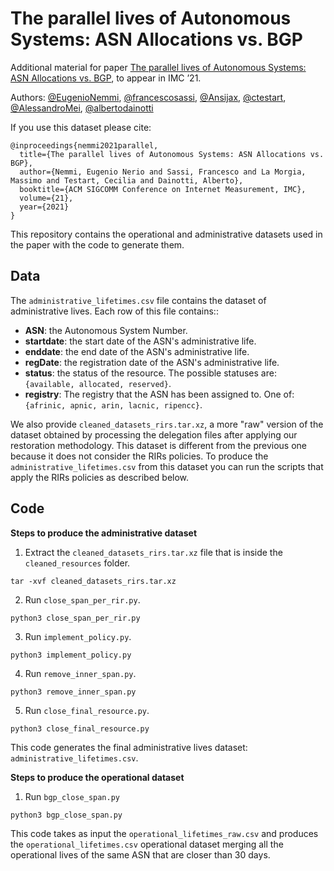 # The parallel lives of Autonomous Systems: ASN Allocations vs. BGP
Additional material for paper [The parallel lives of Autonomous Systems: ASN Allocations vs. BGP](https://www.cc.gatech.edu/~adainotti6/pubs/imc2021-231.parallel_lives.pdf),  to appear in IMC ’21.

Authors:
[@EugenioNemmi](https://github.com/EugenioNemmi), [@francescosassi](https://github.com/francescosassi), [@Ansijax](https://github.com/Ansijax), [@ctestart](https://github.com/ctestart), [@AlessandroMei](http://wwwusers.di.uniroma1.it/~mei/), [@albertodainotti](https://github.com/albertodainotti)


If you use this dataset please cite:

```
@inproceedings{nemmi2021parallel,
  title={The parallel lives of Autonomous Systems: ASN Allocations vs. BGP},
  author={Nemmi, Eugenio Nerio and Sassi, Francesco and La Morgia, Massimo and Testart, Cecilia and Dainotti, Alberto},
  booktitle={ACM SIGCOMM Conference on Internet Measurement, IMC},
  volume={21},
  year={2021}
}
```

This repository contains the operational and administrative datasets used in the paper with the code to generate them.

## Data

The ```administrative_lifetimes.csv``` file contains the dataset of administrative lives. 
Each row of this file contains::
* **ASN**: the Autonomous System Number. 
* **startdate**: the start date of the ASN's administrative life.
* **enddate**: the end date of the ASN's administrative life.
* **regDate**: the registration date of the ASN's administrative life.
* **status**: the status of the resource. The possible statuses are: ```{available, allocated, reserved}```.
* **registry**: The registry that the ASN has been assigned to. One of: ```{afrinic, apnic, arin, lacnic, ripencc}```.


We also provide ```cleaned_datasets_rirs.tar.xz```, a more "raw" version of the dataset obtained by processing the delegation files after applying our restoration methodology.  This dataset is different from the previous one because it does not consider the RIRs policies. To produce the ```administrative_lifetimes.csv``` from this dataset you can run the scripts that apply the RIRs policies as described below.

## Code

**Steps to produce the administrative dataset**

1. Extract the ```cleaned_datasets_rirs.tar.xz``` file that is inside the ```cleaned_resources``` folder.

```
tar -xvf cleaned_datasets_rirs.tar.xz
```

2. Run ```close_span_per_rir.py```. 

```
python3 close_span_per_rir.py
```

3. Run ```implement_policy.py```. 

```
python3 implement_policy.py
```

4. Run ```remove_inner_span.py```.

```
python3 remove_inner_span.py
```

5. Run ```close_final_resource.py```. 

```
python3 close_final_resource.py
```

This code generates the final administrative lives dataset: ```administrative_lifetimes.csv```. 

**Steps to produce the operational dataset**

1. Run ```bgp_close_span.py```

```
python3 bgp_close_span.py
```

This code takes as input the ```operational_lifetimes_raw.csv``` and produces the  ```operational_lifetimes.csv``` operational dataset merging all the operational lives of the same ASN that are closer than 30 days.
